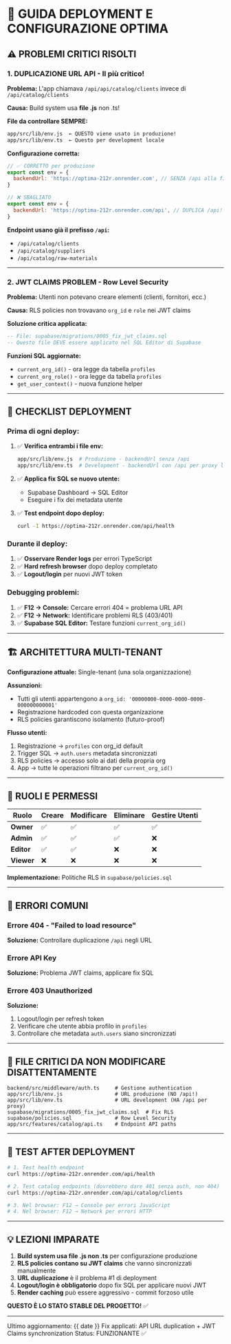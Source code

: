 # 🚀 GUIDA DEPLOYMENT E CONFIGURAZIONE OPTIMA

## ⚠️ PROBLEMI CRITICI RISOLTI

### 1. **DUPLICAZIONE URL API** - Il più critico!

**Problema:** L'app chiamava `/api/api/catalog/clients` invece di `/api/catalog/clients`

**Causa:** Build system usa **file .js** non .ts!

**File da controllare SEMPRE:**
```bash
app/src/lib/env.js  ← QUESTO viene usato in produzione!
app/src/lib/env.ts  ← Questo per development locale
```

**Configurazione corretta:**

```javascript
// ✅ CORRETTO per produzione
export const env = {
  backendUrl: 'https://optima-212r.onrender.com', // SENZA /api alla fine!
}

// ❌ SBAGLIATO
export const env = {
  backendUrl: 'https://optima-212r.onrender.com/api', // DUPLICA /api!
}
```

**Endpoint usano già il prefisso `/api`:**
- `/api/catalog/clients`
- `/api/catalog/suppliers` 
- `/api/catalog/raw-materials`

---

### 2. **JWT CLAIMS PROBLEM** - Row Level Security

**Problema:** Utenti non potevano creare elementi (clienti, fornitori, ecc.)

**Causa:** RLS policies non trovavano `org_id` e `role` nei JWT claims

**Soluzione critica applicata:**

```sql
-- File: supabase/migrations/0005_fix_jwt_claims.sql
-- Questo file DEVE essere applicato nel SQL Editor di Supabase
```

**Funzioni SQL aggiornate:**
- `current_org_id()` - ora legge da tabella `profiles`  
- `current_org_role()` - ora legge da tabella `profiles`
- `get_user_context()` - nuova funzione helper

---

## 🔧 CHECKLIST DEPLOYMENT

### **Prima di ogni deploy:**

1. ✅ **Verifica entrambi i file env:**
   ```bash
   app/src/lib/env.js  # Produzione - backendUrl senza /api
   app/src/lib/env.ts  # Development - backendUrl con /api per proxy locale
   ```

2. ✅ **Applica fix SQL se nuovo utente:**
   - Supabase Dashboard → SQL Editor
   - Eseguire i fix dei metadata utente

3. ✅ **Test endpoint dopo deploy:**
   ```bash
   curl -I https://optima-212r.onrender.com/api/health
   ```

### **Durante il deploy:**

1. ✅ **Osservare Render logs** per errori TypeScript
2. ✅ **Hard refresh browser** dopo deploy completato
3. ✅ **Logout/login** per nuovi JWT token

### **Debugging problemi:**

1. ✅ **F12 → Console:** Cercare errori 404 = problema URL API
2. ✅ **F12 → Network:** Identificare problemi RLS (403/401)
3. ✅ **Supabase SQL Editor:** Testare funzioni `current_org_id()`

---

## 🏗️ ARCHITETTURA MULTI-TENANT

**Configurazione attuale:** Single-tenant (una sola organizzazione)

**Assunzioni:**
- Tutti gli utenti appartengono a `org_id: '00000000-0000-0000-0000-000000000001'`
- Registrazione hardcoded con questa organizazione
- RLS policies garantiscono isolamento (futuro-proof)

**Flusso utenti:**
1. Registrazione → `profiles` con org_id default
2. Trigger SQL → `auth.users` metadata sincronizzati  
3. RLS policies → accesso solo ai dati della propria org
4. App → tutte le operazioni filtrano per `current_org_id()`

---

## 🔐 RUOLI E PERMESSI

| Ruolo | Creare | Modificare | Eliminare | Gestire Utenti |
|-------|--------|------------|-----------|----------------|
| **Owner** | ✅ | ✅ | ✅ | ✅ |
| **Admin** | ✅ | ✅ | ✅ | ❌ |
| **Editor** | ✅ | ✅ | ❌ | ❌ |
| **Viewer** | ❌ | ❌ | ❌ | ❌ |

**Implementazione:** Politiche RLS in `supabase/policies.sql`

---

## 🚨 ERRORI COMUNI

### **Errore 404 - "Failed to load resource"**
**Soluzione:** Controllare duplicazione `/api` negli URL

### **Errore API Key**  
**Soluzione:** Problema JWT claims, applicare fix SQL

### **Errore 403 Unauthorized**
**Soluzione:** 
1. Logout/login per refresh token
2. Verificare che utente abbia profilo in `profiles` 
3. Controllare che metadata `auth.users` siano sincronizzati

---

## 📁 FILE CRITICI DA NON MODIFICARE DISATTENTAMENTE

```
backend/src/middleware/auth.ts     # Gestione authentication
app/src/lib/env.js                 # URL produzione (NO /api!)
app/src/lib/env.ts                 # URL development (HA /api per proxy)
supabase/migrations/0005_fix_jwt_claims.sql  # Fix RLS
supabase/policies.sql              # Row Level Security
app/src/features/catalog/api.ts    # Endpoint API paths
```

---

## 🧪 TEST AFTER DEPLOYMENT

```bash
# 1. Test health endpoint
curl https://optima-212r.onrender.com/api/health

# 2. Test catalog endpoints (dovrebbero dare 401 senza auth, non 404)
curl https://optima-212r.onrender.com/api/catalog/clients

# 3. Nel browser: F12 → Console per errori JavaScript
# 4. Nel browser: F12 → Network per errori HTTP
```

---

## 💡 LEZIONI IMPARATE

1. **Build system usa file .js non .ts** per configurazione produzione
2. **RLS policies contano su JWT claims** che vanno sincronizzati manualmente  
3. **URL duplicazione** è il problema #1 di deployment
4. **Logout/login è obbligatorio** dopo fix SQL per applicare nuovi JWT
5. **Render caching** può essere aggressivo - commit forzoso utile

**QUESTO È LO STATO STABLE DEL PROGETTO!** ✅

---

Ultimo aggiornamento: {{ date }}
Fix applicati: API URL duplication + JWT Claims synchronization
Status: FUNZIONANTE ✅
